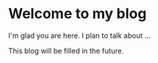 # Welcome to my blog

I'm glad you are here. I plan to talk about ...

This blog will be filled in the future.
